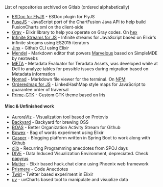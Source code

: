 List of repositories archived on Gitlab (ordered alphabetically)

- [ESDoc for FlyJS](https://gitlab.com/hashd/fly-esdoc) - ESDoc plugin for FlyJS
- [FuseJS](https://gitlab.com/hashd/fuse-js) - JavaScript port of the ChartFusion Java API to help build FusionCharts xml on the client-side 
- [Gray](https://gitlab.com/hashd/gray-elixir) - Elixir library to help you operate on Gray codes. On [hex](https://hex.pm/packages/gray)
- [Infinite Streams for JS](https://gitlab.com/hashd/infinite-streams-js) - Infinite streams for JavaScript based on Elixir's infinite streams using ES2015 iterators
- [Jinx](https://gitlab.com/hashd/Jinx) - Github CLI using Elixir
- [Mendel](https://gitlab.com/hashd/Mendel) - Markdown editor that powers [Marvelous](https://github.com/hashd/Marvelous) based on SimpleMDE by nextwebs
- [META](https://gitlab.com/hashd/META) - Metadata Evaluator for Teradata Assets, was developed while at Dell to analyze tables for possible issues during migration based on Metadata information
- [Nomad](https://gitlab.com/hashd/nomad) - Markdown file viewer for the terminal. On [NPM](https://www.npmjs.com/package/nomd)
- [Orderedmap for JS](https://gitlab.com/hashd/orderedmap-js) - LinkedHashMap style maps for JavaScript to guarantee order of traversal
- [Prime-GTK](https://gitlab.com/hashd/Prime-GTK) - Custom GTK theme based on Iris

#### Misc & Unfinished work
- [AuroraViz](https://gitlab.com/hashd/AuroraViz) - Visualization tool based on Protovis
- [Backyard](https://gitlab.com/hashd/backyard) - Backyard for brewing OSS
- [BOAS](https://gitlab.com/hashd/Boas) - Better Organization Activity Stream for Github
- [Bowex](https://gitlab.com/hashd/bowex) - Bag of words experiment using Elixir
- [Casper](https://gitlab.com/hashd/casper) - Blogging platform written in Spring Boot to work along with Github
- [clib](https://gitlab.com/hashd/clib) - Recurring Programming anecdotes from SPOJ days
- [DIVE](https://gitlab.com/hashd/dive) - Data Induced Visualization Environment, depreciated. Check [papyrus](https://github.com/hashd/papyrus)
- [Mutter](https://gitlab.com/hashd/mutter) - Elixir based hack.chat clone using Phoenix web framework
- [Prismere](https://gitlab.com/hashd/Prismere) - Code Anecdotes
- [Twirl](https://gitlab.com/hashd/twirl_app) - Twitter based experiment in Elixir
- [uv](https://gitlab.com/hashd/uv) - uvCharts based tool to manipulate and visualize data
